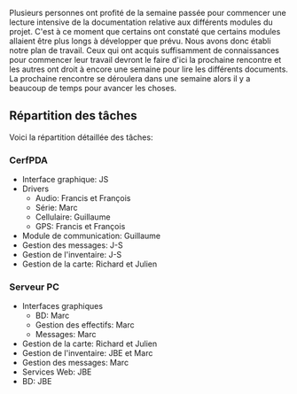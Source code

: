 Plusieurs personnes ont profité de la semaine passée pour commencer une lecture intensive de la documentation relative aux différents modules du projet. C'est à ce moment que certains ont constaté que certains modules allaient être plus longs à développer que prévu. Nous avons donc établi notre plan de travail. Ceux qui ont acquis suffisamment de connaissances pour commencer leur travail devront le faire d'ici la prochaine rencontre et les autres ont droit à encore une semaine pour lire les différents documents. La prochaine rencontre se déroulera dans une semaine alors il y a beaucoup de temps pour avancer les choses.

## Répartition des tâches ##
Voici la répartition détaillée des tâches:

### CerfPDA ###
  * Interface graphique: JS
  * Drivers
    * Audio: Francis et François
    * Série: Marc
    * Cellulaire: Guillaume
    * GPS: Francis et François
  * Module de communication: Guillaume
  * Gestion des messages: J-S
  * Gestion de l'inventaire: J-S
  * Gestion de la carte: Richard et Julien

### Serveur PC ###
  * Interfaces graphiques
    * BD: Marc
    * Gestion des effectifs: Marc
    * Messages: Marc
  * Gestion de la carte: Richard et Julien
  * Gestion de l'inventaire: JBE et Marc
  * Gestion des messages: Marc
  * Services Web: JBE
  * BD: JBE